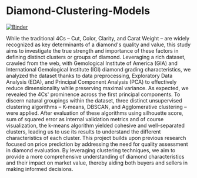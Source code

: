 # Diamond-Clustering-Models
[![Binder](https://mybinder.org/badge_logo.svg)](https://mybinder.org/v2/gh/nivlevi1/Diamond-Clustering-Models/HEAD)

While the traditional 4Cs – Cut, Color, Clarity, and Carat Weight – are widely recognized as key determinants of a diamond's quality and value, this study aims to investigate the true strength and importance of these factors in defining distinct clusters or groups of diamond. Leveraging a rich dataset, crawled from the web, with Gemological Institute of America (GIA) and International Gemological Institute (IGI) diamond grading characteristics, we analyzed the dataset thanks to data preprocessing, Exploratory Data Analysis (EDA), and Principal Component Analysis (PCA) to effectively reduce dimensionality while preserving maximal variance. As expected, we revealed the 4Cs' prominence across the first principal components. To discern natural groupings within the dataset, three distinct unsupervised clustering algorithms – K-means, DBSCAN, and Agglomerative clustering – were applied. After evaluation of these algorithms using silhouette score, sum of squared error as internal validation metrics and of course visualization, the k-means algorithm yielded cohesive and well-separated clusters, leading us to use its results to understand the different characteristics of each cluster. This project builds upon previous research focused on price prediction by addressing the need for quality assessment in diamond evaluation. By leveraging clustering techniques, we aim to provide a more comprehensive understanding of diamond characteristics and their impact on market value, thereby aiding both buyers and sellers in making informed decisions.
